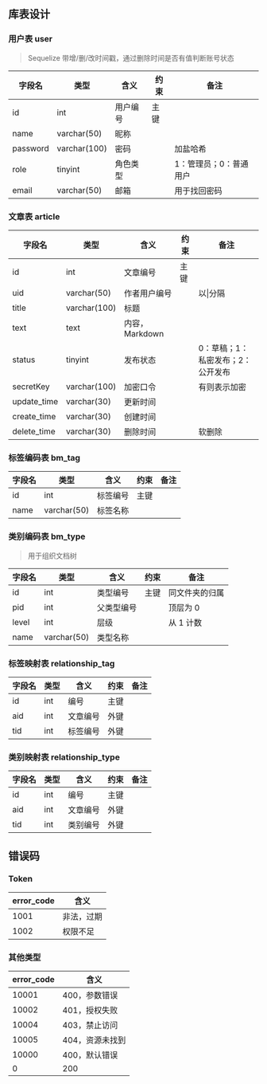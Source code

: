 ## 库表设计

### 用户表 user

> Sequelize 带增/删/改时间戳，通过删除时间是否有值判断账号状态

| 字段名   | 类型         | 含义     | 约束 | 备注                   |
| -------- | ------------ | -------- | ---- | ---------------------- |
| id       | int          | 用户编号 | 主键 |                        |
| name     | varchar(50)  | 昵称     |      |                        |
| password | varchar(100) | 密码     |      | 加盐哈希               |
| role     | tinyint      | 角色类型 |      | 1：管理员；0：普通用户 |
| email    | varchar(50)  | 邮箱     |      | 用于找回密码           |

### 文章表 article

| 字段名      | 类型         | 含义           | 约束 | 备注                              |
| ----------- | ------------ | -------------- | ---- | --------------------------------- |
| id          | int          | 文章编号       | 主键 |                                   |
| uid         | varchar(50)  | 作者用户编号   |      | 以\|分隔                          |
| title       | varchar(100) | 标题           |      |                                   |
| text        | text         | 内容，Markdown |      |                                   |
| status      | tinyint      | 发布状态       |      | 0：草稿；1：私密发布；2：公开发布 |
| secretKey   | varchar(100) | 加密口令       |      | 有则表示加密                      |
| update_time | varchar(30)  | 更新时间       |      |                                   |
| create_time | varchar(30)  | 创建时间       |      |                                   |
| delete_time | varchar(30)  | 删除时间       |      | 软删除                            |

### 标签编码表 bm_tag

| 字段名 | 类型        | 含义     | 约束 | 备注 |
| ------ | ----------- | -------- | ---- | ---- |
| id     | int         | 标签编号 | 主键 |      |
| name   | varchar(50) | 标签名称 |      |      |

### 类别编码表 bm_type

> 用于组织文档树

| 字段名 | 类型        | 含义       | 约束 | 备注           |
| ------ | ----------- | ---------- | ---- | -------------- |
| id     | int         | 类型编号   | 主键 | 同文件夹的归属 |
| pid    | int         | 父类型编号 |      | 顶层为 0       |
| level  | int         | 层级       |      | 从 1 计数      |
| name   | varchar(50) | 类型名称   |      |                |

### 标签映射表  relationship_tag

| 字段名 | 类型 | 含义     | 约束 | 备注 |
| ------ | ---- | -------- | ---- | ---- |
| id     | int  | 编号     | 主键 |      |
| aid    | int  | 文章编号 | 外键 |      |
| tid    | int  | 标签编号 | 外键 |      |

### 类别映射表 relationship_type

| 字段名 | 类型 | 含义     | 约束 | 备注 |
| ------ | ---- | -------- | ---- | ---- |
| id     | int  | 编号     | 主键 |      |
| aid    | int  | 文章编号 | 外键 |      |
| tid    | int  | 类别编号 | 外键 |      |

## 错误码

### Token

| error_code | 含义       |
| ---------- | ---------- |
| 1001       | 非法，过期 |
| 1002       | 权限不足   |

### 其他类型

| error_code | 含义            |
| ---------- | --------------- |
| 10001      | 400，参数错误   |
| 10002      | 401，授权失败   |
| 10004      | 403，禁止访问   |
| 10005      | 404，资源未找到 |
| 10000      | 400，默认错误   |
| 0          | 200             |

